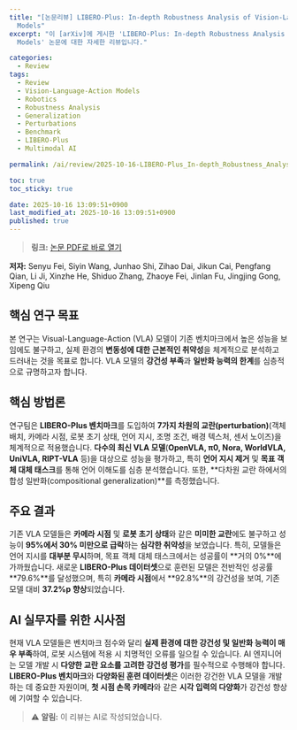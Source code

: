 ```yaml
---
title: "[논문리뷰] LIBERO-Plus: In-depth Robustness Analysis of Vision-Language-Action
  Models"
excerpt: "이 [arXiv]에 게시한 'LIBERO-Plus: In-depth Robustness Analysis of Vision-Language-Action
  Models' 논문에 대한 자세한 리뷰입니다."

categories:
  - Review
tags:
  - Review
  - Vision-Language-Action Models
  - Robotics
  - Robustness Analysis
  - Generalization
  - Perturbations
  - Benchmark
  - LIBERO-Plus
  - Multimodal AI

permalink: /ai/review/2025-10-16-LIBERO-Plus_In-depth_Robustness_Analysis_of_Vision-Language-Action_Models/

toc: true
toc_sticky: true

date: 2025-10-16 13:09:51+0900
last_modified_at: 2025-10-16 13:09:51+0900
published: true
---
```

> **링크:** [논문 PDF로 바로 열기](https://arxiv.org/abs/2510.13626)

**저자:** Senyu Fei, Siyin Wang, Junhao Shi, Zihao Dai, Jikun Cai, Pengfang Qian, Li Ji, Xinzhe He, Shiduo Zhang, Zhaoye Fei, Jinlan Fu, Jingjing Gong, Xipeng Qiu



## 핵심 연구 목표
본 연구는 Visual-Language-Action (VLA) 모델이 기존 벤치마크에서 높은 성능을 보임에도 불구하고, 실제 환경의 **변동성에 대한 근본적인 취약성**을 체계적으로 분석하고 드러내는 것을 목표로 합니다. VLA 모델의 **강건성 부족**과 **일반화 능력의 한계**를 심층적으로 규명하고자 합니다.

## 핵심 방법론
연구팀은 **LIBERO-Plus 벤치마크**를 도입하여 **7가지 차원의 교란(perturbation)**(객체 배치, 카메라 시점, 로봇 초기 상태, 언어 지시, 조명 조건, 배경 텍스처, 센서 노이즈)을 체계적으로 적용했습니다. **다수의 최신 VLA 모델**(**OpenVLA, π0, Nora, WorldVLA, UniVLA, RIPT-VLA** 등)을 대상으로 성능을 평가하고, 특히 **언어 지시 제거** 및 **목표 객체 대체 태스크**를 통해 언어 이해도를 심층 분석했습니다. 또한, **다차원 교란 하에서의 합성 일반화(compositional generalization)**를 측정했습니다.

## 주요 결과
기존 VLA 모델들은 **카메라 시점** 및 **로봇 초기 상태**와 같은 **미미한 교란**에도 불구하고 성능이 **95%에서 30% 미만으로 급락**하는 **심각한 취약성**을 보였습니다. 특히, 모델들은 언어 지시를 **대부분 무시**하며, 목표 객체 대체 태스크에서는 성공률이 **거의 0%**에 가까웠습니다. 새로운 **LIBERO-Plus 데이터셋**으로 훈련된 모델은 전반적인 성공률 **79.6%**를 달성했으며, 특히 **카메라 시점**에서 **92.8%**의 강건성을 보여, 기존 모델 대비 **37.2%p 향상**되었습니다.

## AI 실무자를 위한 시사점
현재 VLA 모델들은 벤치마크 점수와 달리 **실제 환경에 대한 강건성 및 일반화 능력이 매우 부족**하여, 로봇 시스템에 적용 시 치명적인 오류를 일으킬 수 있습니다. AI 엔지니어는 모델 개발 시 **다양한 교란 요소를 고려한 강건성 평가**를 필수적으로 수행해야 합니다. **LIBERO-Plus 벤치마크**와 **다양화된 훈련 데이터셋**은 이러한 강건한 VLA 모델을 개발하는 데 중요한 자원이며, **첫 시점 손목 카메라**와 같은 **시각 입력의 다양화**가 강건성 향상에 기여할 수 있습니다.

> ⚠️ **알림:** 이 리뷰는 AI로 작성되었습니다.